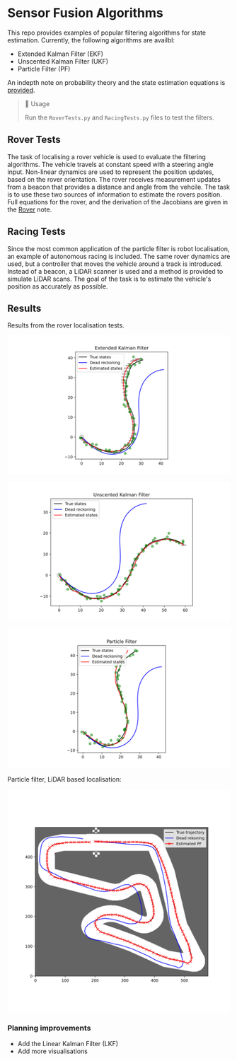 # Sensor Fusion Algorithms

This repo provides examples of popular filtering algorithms for state estimation.
Currently, the following algorithms are availbl:
- Extended Kalman Filter (EKF)
- Unscented Kalman Filter (UKF)
- Particle Filter (PF)

An indepth note on probability theory and the state estimation equations is [provided](media/KalmanFilterNotes.pdf).

> 📘 Usage
> 
> Run the `RoverTests.py` and `RacingTests.py` files to test the filters.

## Rover Tests

The task of localising a rover vehicle is used to evaluate the filtering algorithms.
The vehicle travels at constant speed with a steering angle input. 
Non-linear dynamics are used to represent the position updates, based on the rover orientation.
The rover receives measurement updates from a beacon that provides a distance and angle from the vehcile.
The task is to use these two sources of information to estimate the rovers position.
Full equations for the rover, and the derivation of the Jacobians are given in the [Rover](media/Rover.md) note.

## Racing Tests

Since the most common application of the particle filter is robot localisation, an example of autonomous racing is included.
The same rover dynamics are used, but a controller that moves the vehicle around a track is introduced.
Instead of a beacon, a LiDAR scanner is used and a method is provided to simulate LiDAR scans.
The goal of the task is to estimate the vehicle's position as accurately as possible.

## Results

Results from the rover localisation tests.

![](media/Extended%20Kalman%20Filter.svg)

![](media/Unscented%20Kalman%20Filter.svg)

![](media/Particle%20Filter.svg)

Particle filter, LiDAR based localisation:

![](media/Particle%20Filter%20localisation.svg)



### Planning improvements
- Add the Linear Kalman Filter (LKF)
- Add more visualisations




